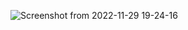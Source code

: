 
![Screenshot from 2022-11-29 19-24-16](https://user-images.githubusercontent.com/102189885/204599258-e11d6c3b-44af-4735-b1aa-b08936d2458a.png)
